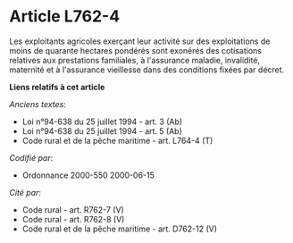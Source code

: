 # Article L762-4

Les exploitants agricoles exerçant leur activité sur des exploitations de moins de quarante hectares pondérés sont exonérés
des cotisations relatives aux prestations familiales, à l'assurance maladie, invalidité, maternité et à l'assurance
vieillesse dans des conditions fixées par décret.

**Liens relatifs à cet article**

_Anciens textes_:

  - Loi n°94-638 du 25 juillet 1994 - art. 3 (Ab)
  - Loi n°94-638 du 25 juillet 1994 - art. 5 (Ab)
  - Code rural et de la pêche maritime - art. L764-4 (T)

_Codifié par_:

  - Ordonnance 2000-550 2000-06-15

_Cité par_:

  - Code rural - art. R762-7 (V)
  - Code rural - art. R762-8 (V)
  - Code rural et de la pêche maritime - art. D762-12 (V)
